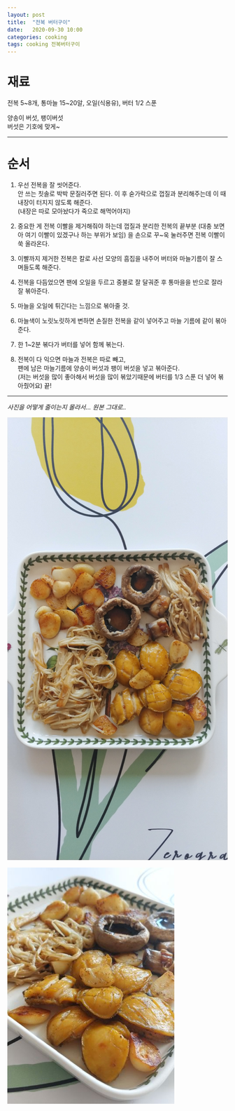 ```yaml
---
layout: post
title:  "전복 버터구이"
date:   2020-09-30 10:00
categories: cooking
tags: cooking 전복버터구이
---
```


# 재료

전복 5~8개, 통마늘 15~20알, 오일(식용유), 버터 1/2 스푼

양송이 버섯, 팽이버섯<br />
버섯은 기호에 맞게~

---

# 순서

1. 우선 전복을 잘 씻어준다.<br />
안 쓰는 칫솔로 박박 문질러주면 된다. 
이 후 숟가락으로 껍질과 분리해주는데 이 때 내장이 터지지 않도록 해준다.<br />
(내장은 따로 모아놨다가 죽으로 해먹어야지)

2. 중요한 게 전복 이빨을 제거해줘야 하는데 껍질과 분리한 전복의 끝부분 (대충 보면 아 여기 이빨이 있겠구나 하는 부위가 보임) 을
손으로 꾸~욱 눌러주면 전복 이빨이 쑥 올라온다. 

3. 이빨까지 제거한 전복은 칼로 사선 모양의 흠집을 내주어 버터와 마늘기름이 잘 스며들도록 해준다.

4. 전복을 다듬었으면 팬에 오일을 두르고 중불로 잘 달궈준 후 통마을을 반으로 잘라 잘 볶아준다.

5. 마늘을 오일에 튀긴다는 느낌으로 볶아줄 것.

6. 마늘색이 노릿노릿하게 변하면 손질한 전복을 같이 넣어주고 마늘 기름에 같이 볶아준다. 

7. 한 1~2분 볶다가 버터를 넣어 함께 볶는다.

8. 전복이 다 익으면 마늘과 전복은 따로 빼고,<br />
팬에 남은 마늘기름에 양송이 버섯과 팽이 버섯을 넣고 볶아준다.<br />
(저는 버섯을 많이 좋아해서 버섯을 많이 볶았기때문에 버터를 1/3 스푼 더 넣어 볶아줬어요) 끝!

---

*사진을 어떻게 줄이는지 몰라서... 원본 그대로..*


![전복 버터구이](/assets/img/cooking/2020/abalone1.jpg)

![전복 버터구이 - 확대샷!](/assets/img/cooking/2020/abalone2.jpg)
